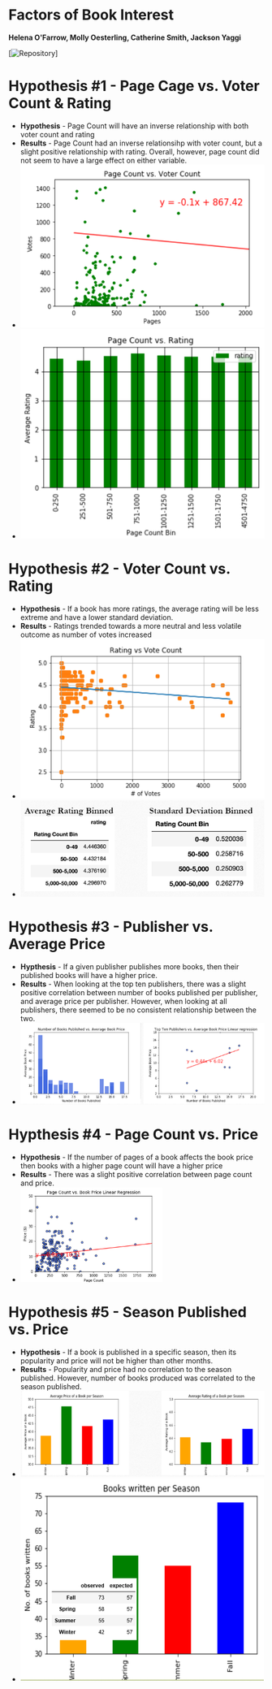 # Factors of Book Interest

**Helena O'Farrow, Molly Oesterling, Catherine Smith, Jackson Yaggi**

[![Repository](https://github.com/hrofarrow/Book_analysis-)]

# Hypothesis #1 - Page Cage vs. Voter Count & Rating

  - **Hypothesis** - Page Count will have an inverse relationship with both voter count and rating
  - **Results** - Page Count had an inverse relationsihp with voter count, but a slight positive relationship with rating. Overall, however, page count did not seem to have a large effect on either variable. 
- ![header image](https://github.com/mko9719/Screen-Shots/blob/master/Screenshot%20(41).png)
- ![header image](https://github.com/mko9719/Screen-Shots/blob/master/Screenshot%20(42).png)
# Hypothesis #2 - Voter Count vs. Rating

- **Hypothesis** - If a book has more ratings, the average rating will be less extreme and have a lower standard deviation.
- **Results** - Ratings trended towards a more neutral and less volatile outcome as number of votes increased
- ![header image](https://github.com/mko9719/Screen-Shots/blob/master/Screenshot%20(44).png)
- ![header image](https://github.com/mko9719/Screen-Shots/blob/master/Screenshot%20(46).png)

# Hypothesis #3 - Publisher vs. Average Price

- **Hypthesis** - If a given publisher publishes more books, then their published books will have a higher price.
- **Results** - When looking at the top ten publishers, there was a slight positive correlation between number of books published per publisher, and average price per publisher. However, when looking at all publishers, there seemed to be no consistent relationship between the two. 
- ![header image](https://github.com/mko9719/Screen-Shots/blob/master/Screenshot%20(48).png)

# Hypthesis #4 - Page Count vs. Price

- **Hypothesis** - If the number of pages of a book affects the book price then books with a higher page count will have a higher price
- **Results** - There was a slight positive correlation between page count and price. 
- ![header image](https://github.com/mko9719/Screen-Shots/blob/master/Screenshot%20(50).png)

# Hypothesis #5 - Season Published vs. Price

- **Hypothesis** - If a book is published in a specific season, then its popularity and price will not be higher than other months.
- **Results** - Popularity and price had no correlation to the season published. However, number of books produced was correlated to the season published. 
- ![header image](https://github.com/mko9719/Screen-Shots/blob/master/Screenshot%20(52).png)
- ![header image](https://github.com/mko9719/Screen-Shots/blob/master/Screenshot%20(54).png)
